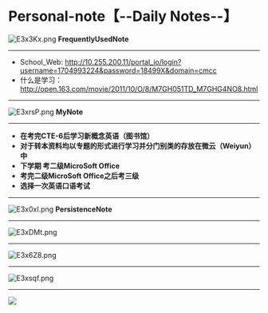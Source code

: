 # Personal-note【--Daily Notes--】
<img src="https://s2.ax1x.com/2019/04/30/E3x3Kx.png" alt="E3x3Kx.png" border="0" /> **FrequentlyUsedNote**
<hr/>

* School_Web: http://10.255.200.11/portal_io/login?username=1704993224&password=18499X&domain=cmcc
* 什么是学习：http://open.163.com/movie/2011/10/O/8/M7GH051TD_M7GHG4NO8.html

<hr/>


<img src="https://s2.ax1x.com/2019/04/30/E3xrsP.png" alt="E3xrsP.png" border="0" /> **MyNote**
<hr/>


* **在考完CTE-6后学习新概念英语（图书馆）**
* **对于转本资料均以专题的形式进行学习并分门别类的存放在微云（Weiyun）中**
* **下学期 考二级MicroSoft Office**
* **考完二级MicroSoft Office之后考三级**
* **选择一次英语口语考试**


<hr/>


<img src="https://s2.ax1x.com/2019/04/30/E3x0xI.png" alt="E3x0xI.png" border="0" /> **PersistenceNote**
<hr/>


<img src="https://s2.ax1x.com/2019/04/30/E3xDMt.png" alt="E3xDMt.png" border="0" />
<hr/>

<img src="https://s2.ax1x.com/2019/04/30/E3x6Z8.png" alt="E3x6Z8.png" border="0" />
<hr/>

<img src="https://s2.ax1x.com/2019/04/30/E3xsqf.png" alt="E3xsqf.png" border="0" />
<hr/>

![](https://github.com/HIROWANG/Personal-note/blob/master/lovely_.jpg)
